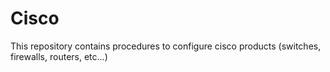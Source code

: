 # Cisco
This repository contains procedures to configure cisco products (switches, firewalls, routers, etc...)
